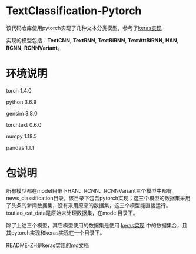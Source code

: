 # TextClassification-Pytorch

该代码仓库使用pytorch实现了几种文本分类模型，参考了[keras实现](https://github.com/ShawnyXiao/TextClassification-Keras)

实现的模型包括：**TextCNN**, **TextRNN**, **TextBiRNN**, **TextAttBiRNN**, **HAN**, **RCNN**, **RCNNVariant**。

# 环境说明

torch 1.4.0

python 3.6.9

gensim 3.8.0

torchtext 0.6.0

numpy 1.18.5

pandas 1.1.1

# 包说明

所有模型都在model目录下HAN、RCNN、RCNNVariant三个模型中都有news_classification目录，该目录下包含pytorch实现；这三个模型的数据集采用了头条的新闻数据集，没有采用原来的数据集，这三个模型能直接运行。toutiao_cat_data是原始未处理数据集，在model目录下。

除了上述三个模型，其它模型使用的数据集是使用 [keras实现](https://github.com/ShawnyXiao/TextClassification-Keras) 中的数据集合，且其pytorch实现和keras实现在一个目录下。



README-ZH是keras实现的md文档 
